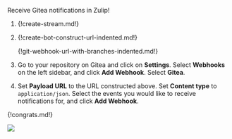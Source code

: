 Receive Gitea notifications in Zulip!

1. {!create-stream.md!}

1. {!create-bot-construct-url-indented.md!}

   {!git-webhook-url-with-branches-indented.md!}

1. Go to your repository on Gitea and click on **Settings**. Select
   **Webhooks** on the left sidebar, and click **Add Webhook**.
   Select **Gitea**.

1. Set **Payload URL** to the URL constructed above. Set **Content type**
   to `application/json`. Select the events you would like to receive
   notifications for, and click **Add Webhook**.

{!congrats.md!}

![](/static/images/integrations/gitea/001.png)
